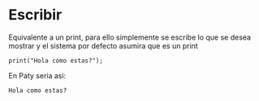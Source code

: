 # Escribir

Equivalente a un print, para ello simplemente se escribe lo que se desea mostrar y el sistema por defecto asumira que es un print


```
print("Hola como estas?");

```


En Paty seria asi: 

```
Hola como estas?
```


